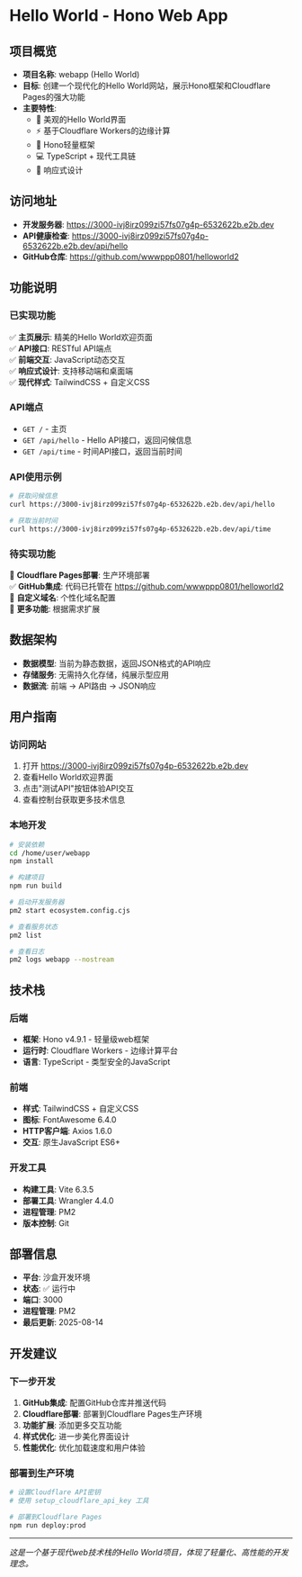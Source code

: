 # Hello World - Hono Web App

## 项目概览
- **项目名称**: webapp (Hello World)
- **目标**: 创建一个现代化的Hello World网站，展示Hono框架和Cloudflare Pages的强大功能
- **主要特性**: 
  - 🌟 美观的Hello World界面
  - ⚡ 基于Cloudflare Workers的边缘计算
  - 🚀 Hono轻量框架
  - 💻 TypeScript + 现代工具链
  - 📱 响应式设计

## 访问地址
- **开发服务器**: https://3000-ivj8irz099zi57fs07g4p-6532622b.e2b.dev
- **API健康检查**: https://3000-ivj8irz099zi57fs07g4p-6532622b.e2b.dev/api/hello
- **GitHub仓库**: https://github.com/wwwppp0801/helloworld2

## 功能说明

### 已实现功能
✅ **主页展示**: 精美的Hello World欢迎页面  
✅ **API接口**: RESTful API端点  
✅ **前端交互**: JavaScript动态交互  
✅ **响应式设计**: 支持移动端和桌面端  
✅ **现代样式**: TailwindCSS + 自定义CSS  

### API端点
- `GET /` - 主页
- `GET /api/hello` - Hello API接口，返回问候信息
- `GET /api/time` - 时间API接口，返回当前时间

### API使用示例
```bash
# 获取问候信息
curl https://3000-ivj8irz099zi57fs07g4p-6532622b.e2b.dev/api/hello

# 获取当前时间  
curl https://3000-ivj8irz099zi57fs07g4p-6532622b.e2b.dev/api/time
```

### 待实现功能
🔲 **Cloudflare Pages部署**: 生产环境部署  
✅ **GitHub集成**: 代码已托管在 https://github.com/wwwppp0801/helloworld2  
🔲 **自定义域名**: 个性化域名配置  
🔲 **更多功能**: 根据需求扩展

## 数据架构
- **数据模型**: 当前为静态数据，返回JSON格式的API响应
- **存储服务**: 无需持久化存储，纯展示型应用
- **数据流**: 前端 → API路由 → JSON响应

## 用户指南

### 访问网站
1. 打开 https://3000-ivj8irz099zi57fs07g4p-6532622b.e2b.dev
2. 查看Hello World欢迎界面
3. 点击"测试API"按钮体验API交互
4. 查看控制台获取更多技术信息

### 本地开发
```bash
# 安装依赖
cd /home/user/webapp
npm install

# 构建项目
npm run build

# 启动开发服务器
pm2 start ecosystem.config.cjs

# 查看服务状态
pm2 list

# 查看日志
pm2 logs webapp --nostream
```

## 技术栈

### 后端
- **框架**: Hono v4.9.1 - 轻量级web框架
- **运行时**: Cloudflare Workers - 边缘计算平台
- **语言**: TypeScript - 类型安全的JavaScript

### 前端
- **样式**: TailwindCSS + 自定义CSS
- **图标**: FontAwesome 6.4.0
- **HTTP客户端**: Axios 1.6.0
- **交互**: 原生JavaScript ES6+

### 开发工具
- **构建工具**: Vite 6.3.5
- **部署工具**: Wrangler 4.4.0  
- **进程管理**: PM2
- **版本控制**: Git

## 部署信息
- **平台**: 沙盒开发环境
- **状态**: ✅ 运行中
- **端口**: 3000
- **进程管理**: PM2
- **最后更新**: 2025-08-14

## 开发建议

### 下一步开发
1. **GitHub集成**: 配置GitHub仓库并推送代码
2. **Cloudflare部署**: 部署到Cloudflare Pages生产环境
3. **功能扩展**: 添加更多交互功能
4. **样式优化**: 进一步美化界面设计
5. **性能优化**: 优化加载速度和用户体验

### 部署到生产环境
```bash
# 设置Cloudflare API密钥
# 使用 setup_cloudflare_api_key 工具

# 部署到Cloudflare Pages
npm run deploy:prod
```

---

*这是一个基于现代web技术栈的Hello World项目，体现了轻量化、高性能的开发理念。*